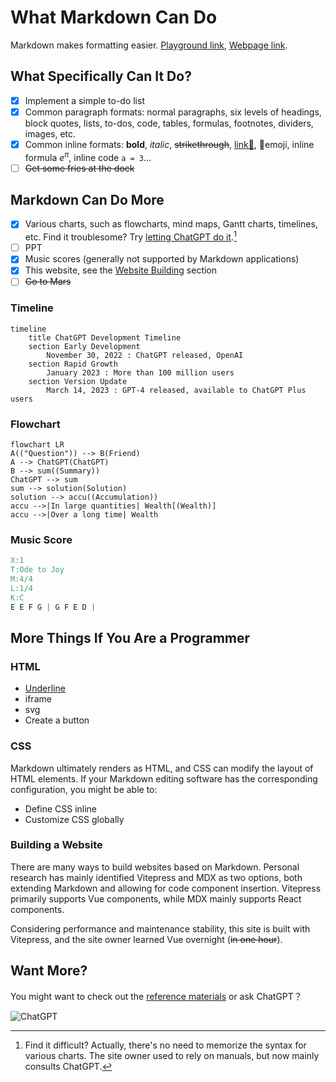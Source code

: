 # What Markdown Can Do

Markdown makes formatting easier. [Playground link](/playground/), [Webpage link](/guide/).

## What Specifically Can It Do?

- [x] Implement a simple to-do list
- [x] Common paragraph formats: normal paragraphs, six levels of headings, block quotes, lists, to-dos, code, tables, formulas, footnotes, dividers, images, etc.
- [x] Common inline formats: **bold**, *italic*, ~~strikethrough~~, [link🔗](), 🤣emoji, inline formula $e^\pi$, inline code `a = 3`...
- [ ] ~~Get some fries at the dock~~

## Markdown Can Do More

- [x] Various charts, such as flowcharts, mind maps, Gantt charts, timelines, etc. Find it troublesome? Try [letting ChatGPT do it](/reference/chatgpt/).[^1]
- [ ] PPT
- [x] Music scores (generally not supported by Markdown applications)
- [x] This website, see the [Website Building](#building-a-website) section
- [ ] ~~Go to Mars~~

### Timeline

```mermaid
timeline
    title ChatGPT Development Timeline
    section Early Development
        November 30, 2022 : ChatGPT released, OpenAI
    section Rapid Growth
        January 2023 : More than 100 million users
    section Version Update
        March 14, 2023 : GPT-4 released, available to ChatGPT Plus users
```

### Flowchart

```mermaid
flowchart LR
A(("Question")) --> B(Friend)
A --> ChatGPT(ChatGPT)
B --> sum((Summary))
ChatGPT --> sum
sum --> solution(Solution)
solution --> accu((Accumulation))
accu -->|In large quantities| Wealth[(Wealth)]
accu -->|Over a long time| Wealth
```
### Music Score

```abc
X:1
T:Ode to Joy
M:4/4
L:1/4
K:C
E E F G | G F E D |
```

## More Things If You Are a Programmer

### HTML

- <u>Underline</u>
- iframe
- svg
- Create a button

### CSS

Markdown ultimately renders as HTML, and CSS can modify the layout of HTML elements. If your Markdown editing software has the corresponding configuration, you might be able to:

- Define CSS inline
- Customize CSS globally

### Building a Website

There are many ways to build websites based on Markdown. Personal research has mainly identified Vitepress and MDX as two options, both extending Markdown and allowing for code component insertion. Vitepress primarily supports Vue components, while MDX mainly supports React components.

Considering performance and maintenance stability, this site is built with Vitepress, and the site owner learned Vue overnight (~~in one hour~~).

## Want More?

You might want to check out the [reference materials](/reference-resource) or ask ChatGPT？

![ChatGPT](https://img.shields.io/badge/chatGPT-74aa9c?style=for-the-badge&logo=openai&logoColor=white)

[^1]: Find it difficult? Actually, there's no need to memorize the syntax for various charts. The site owner used to rely on manuals, but now mainly consults ChatGPT.
